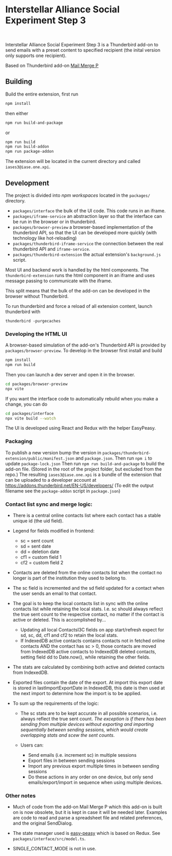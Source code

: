# Interstellar Alliance Social Experiment Step 3

<br/>

Interstellar Alliance Social Experiment Step 3 is a Thunderbird add-on to send emails with a preset content to specified recipient (the inital version only supports one recipient).

Based on Thunderbird add-on [Mail Merge P](https://github.com/siefkenj/MailMergeP)

## Building

Build the entire extension, first run

```sh
npm install
```

then either

```sh
npm run build-and-package
```

or

```sh
npm run build
npm run build-addon
npm run package-addon
```

The extension will be located in the current directory and called `iases3@iase.one.xpi`.

## Development

The project is divided into _npm workspaces_ located in the `packages/` directory.

- `packages/interface` the bulk of the UI code. This code runs in an iframe.
- `packages/iframe-service` an abstraction layer so that the interface can be run in the browser or in thunderbird.
- `packages/browser-preview` a browser-based implementation of the thunderbird API, so that the UI can be developed more quickly (with technology like hot-reloading)
- `packages/thunderbird-iframe-service` the connection between the real thunderbird API and `iframe-service`.
- `packages/thunderbird-extension` the actual extension's `background.js` script.

Most UI and backend work is handled by the html components. The `thunderbird-extension` runs the html
component in an iframe and uses message passing to communicate with the iframe.

This split means that the bulk of the add-on can be developed in the browser without
Thunderbird.

To run thunderbird and force a reload of all extension content, launch thunderbird with

```
thunderbird -purgecaches
```

### Developing the HTML UI

A browser-based simulation of the add-on's Thunderbird API is provided by `packages/browser-preview`.
To develop in the browser first install and build

```sh
npm install
npm run build
```

Then you can launch a dev server and open it in the browser.

```sh
cd packages/browser-preview
npx vite
```

If you want the interface code to automatically rebuild when you make a change, you can do

```sh
cd packages/interface
npx vite build --watch
```

The UI is developed using React and Redux with the helper EasyPeasy.

### Packaging

To publish a new version bump the version in `packages/thunderbird-extension/public/manifest.json` and `package.json`.
Then run `npm i` to update `package-lock.json`
Then run `npm run build-and-package` to build the add-on file. (Stored in the root of the project folder, but excluded from the repo.)
The resulting `iases3@iase.one.xpi` is a bundle of the extension that can be uploaded to a developer account at https://addons.thunderbird.net/EN-US/developers/
(To edit the output filename see the `package-addon` script in `package.json`)

### Contact list sync and merge logic:

- There is a central online contacts list where each contact has a stable unique id (the uid field).

- Legend for fields modified in frontend:
    - sc = sent count
    - sd = sent date
    - dd = deletion date
    - cf1 = custom field 1
    - cf2 = custom field 2
- Contacts are deleted from the online contacts list when the contact no longer is part of the institution they used to belong to.

- The sc field is incremented and the sd field updated for a contact when the user sends an email to that contact.

- The goal is to keep the local contacts list in sync with the online contacts list while retaining the local stats. I.e. sc should always reflect the true sent count to the respective contact, no matter if the contact is active or deleted. This is accomplished by...

    - Updating all local ContactsI3C fields on app start/refresh expect for sd, sc, dd, cf1 and cf2 to retain the local stats.
    - If IndexedDB active contacts contains contacts not in fetched online contacts AND the contact has sc > 0, those contacts are moved from IndexedDB active contacts to IndexedDB deleted contacts, setting field dd to Date.now(), while retaining the other fields.

- The stats are calculated by combining both active and deleted contacts from IndexedDB.

- Exported files contain the date of the export. At import this export date is stored in lastImportExportDate in IndexedDB, this date is then used at the next import to determine how the import is to be applied.

- To sum up the requirements of the logic:

    - The sc stats are to be kept accurate in all possible scenarios, i.e. always reflect the true sent count. _The exception is if there has been sending from multiple devices without exporting and importing sequentially between sending sessions, which would create overlapping stats and scew the sent counts_.
    - Users can:

        - Send emails (i.e. increment sc) in multiple sessions
        - Export files in between sending sessions
        - Import any previous export multiple times in between sending sessions
        - Do these actions in any order on one device, but only send emails/export/import in sequence when using multiple devices.

### Other notes

- Much of code from the add-on Mail Merge P which this add-on is built on is now obsolete, but it is kept in case it will be needed later. Examples are code to read and parse a spreadsheet file and related preferences, and the original SendDialog.

- The state manager used is [easy-peasy](https://easy-peasy.vercel.app/) which is based on Redux. See `packages/interface/src/model.ts`.

- SINGLE_CONTACT_MODE is not in use.
